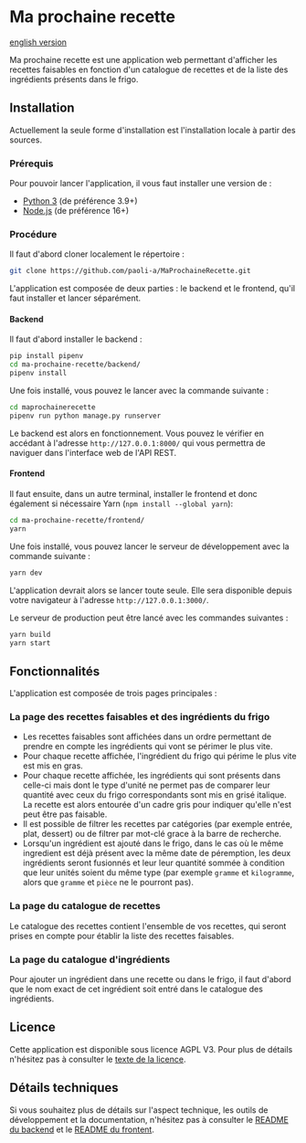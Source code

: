 # Ma prochaine recette

[english version](README_en.md)

Ma prochaine recette est une application web permettant d'afficher les recettes faisables en fonction d'un catalogue de recettes et de la liste des ingrédients présents dans le frigo.

## Installation

Actuellement la seule forme d'installation est l'installation locale à partir des sources.

### Prérequis

Pour pouvoir lancer l'application, il vous faut installer une version de :

- [Python 3](https://www.python.org/) (de préférence 3.9+)
- [Node.js](https://nodejs.org/) (de préférence 16+)

### Procédure

Il faut d'abord cloner localement le répertoire :

```bash
git clone https://github.com/paoli-a/MaProchaineRecette.git
```

L'application est composée de deux parties : le backend et le frontend, qu'il faut installer et lancer séparément.

#### Backend

Il faut d'abord installer le backend :

```bash
pip install pipenv
cd ma-prochaine-recette/backend/
pipenv install
```

Une fois installé, vous pouvez le lancer avec la commande suivante :

```bash
cd maprochainerecette
pipenv run python manage.py runserver
```

Le backend est alors en fonctionnement. Vous pouvez le vérifier en accédant à l'adresse `http://127.0.0.1:8000/` qui vous permettra de naviguer dans l'interface web de l'API REST.

#### Frontend

Il faut ensuite, dans un autre terminal, installer le frontend et donc également si nécessaire Yarn (`npm install --global yarn`):

```bash
cd ma-prochaine-recette/frontend/
yarn
```

Une fois installé, vous pouvez lancer le serveur de développement avec la commande suivante :

```bash
yarn dev
```

L'application devrait alors se lancer toute seule. Elle sera disponible depuis votre navigateur à l'adresse `http://127.0.0.1:3000/`.

Le serveur de production peut être lancé avec les commandes suivantes :

```bash
yarn build
yarn start
```

## Fonctionnalités

L'application est composée de trois pages principales :

### La page des recettes faisables et des ingrédients du frigo

- Les recettes faisables sont affichées dans un ordre permettant de prendre en compte les ingrédients qui vont se périmer le plus vite.
- Pour chaque recette affichée, l'ingrédient du frigo qui périme le plus vite est mis en gras.
- Pour chaque recette affichée, les ingrédients qui sont présents dans celle-ci mais dont le type d'unité ne permet pas de comparer leur quantité avec ceux du frigo correspondants sont mis en grisé italique. La recette est alors entourée d'un cadre gris pour indiquer qu'elle n'est peut être pas faisable.
- Il est possible de filtrer les recettes par catégories (par exemple entrée, plat, dessert) ou de filtrer par mot-clé grace à la barre de recherche.
- Lorsqu'un ingrédient est ajouté dans le frigo, dans le cas où le même ingredient est déjà présent avec la même date de péremption, les deux ingrédients seront fusionnés et leur leur quantité sommée à condition que leur unités soient du même type (par exemple `gramme` et `kilogramme`, alors que `gramme` et `pièce` ne le pourront pas).

### La page du catalogue de recettes

Le catalogue des recettes contient l'ensemble de vos recettes, qui seront prises en compte pour établir la liste des recettes faisables.

### La page du catalogue d'ingrédients

Pour ajouter un ingrédient dans une recette ou dans le frigo, il faut d'abord que le nom exact de cet ingrédient soit entré dans le catalogue des ingrédients.

## Licence

Cette application est disponible sous licence AGPL V3. Pour plus de détails n'hésitez pas à consulter le [texte de la licence](LICENSE).

## Détails techniques

Si vous souhaitez plus de détails sur l'aspect technique, les outils de développement et la documentation, n'hésitez pas à consulter le [README du backend](backend/README.md) et le [README du frontent](frontend/README.md).
